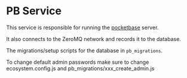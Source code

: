 # PB Service

This service is responsible for running the [pocketbase](<[https://](https://pocketbase.io/)>) server.

It also connects to the ZeroMQ network and records it to the database.

The migrations/setup scripts for the database in `pb_migrations`.

To change default admin passwords make sure to change ecosystem.config.js and pb_migrations/xxx_create_admin.js
